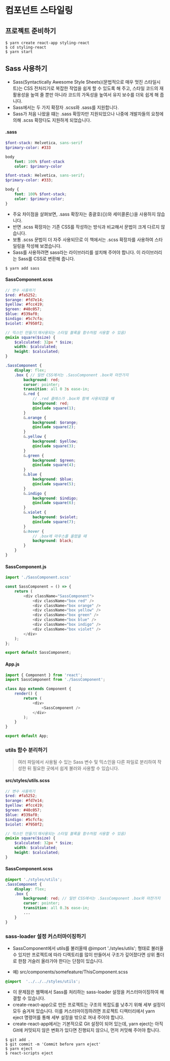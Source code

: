 # 컴포넌트 스타일링 

## 프로젝트 준비하기 

```
$ yarn create react-app styling-react
$ cd styling-react
$ yarn start 
```

## Sass 사용하기

- Sass(Syntactically Awesome Style Sheets)(문법적으로 매우 멋진 스타일시트)는 CSS 전처리기로 복잡한 작업을 쉽게 할 수 있도록 해 주고, 스타일 코드의 재활용성을 높여 줄 뿐만 아니라 코드의 가독성을 높여서 유지 보수를 더욱 쉽게 해 줍니다.
- Sass에서는  두 가지 확장자 .scss와  .sass를 지원합니다.
- Sass가 처음 나왔을 떄는 .sass 확장자만 지원되었으나 나중에 개발자들의 요청에 의해 .scss 확장다도 지원하게 되었습니다.

#### .sass 

```sass
$font-stack: Helvetica, sans-serif
$primary-color: #333

body 
	font: 100% $font-stack
	color: $primary-color
```

```scss
$font-stack: Helvetica, sans-serif;
$primary-color: #333;

body {
	font: 100% $font-stack;
	color: $primary-color;
}
```

- 주요 차이점을 살펴보면, .sass 확장자는 중괄호({})와 세미콜론(;)을 사용하지 않습니다. 
- 반면 .scss 확장자는 기존 CSS를 작성하는 방식과 비교해서 문법이 크게 다르지 않습니다. 
- 보통 .scss 문법이 더 자주 사용되므로 이 책에서는 .scss 확장자를 사용하여 스타일링을 작성해 보겠습니다.
- Sass를 사용하려면 sass라는 라이브러리를 설치해 주어야 합니다. 이 라이브러리는 Sass를 CSS로 변환해 줍니다.

```
$ yarn add sass
```

#### SassComponent.scss 

```scss
// 변수 사용하기
$red: #fa5252;
$orange: #fd7e14;
$yellow: #fcc419;
$green: #40c057;
$blue: #339af0;
$indigo: #5c7cfa;
$violet: #7950f2;

// 믹스인 만들기(재사용되는 스타일 블록을 함수처럼 사용할 수 있음)
@mixin square($size) {
	$calculated: 32px * $size;
	width: $calculated;
	height: $calculated;
}

.SassComponent {
	display: flex;
	.box { // 일반 CSS에서는 .SassComponent .box와 마찬가지
		background: red;
		cursor: pointer;
		transition: all 0 3s ease-in;
		&.red { 
			// .red 클래스가 .box와 함께 사용되었을 때
			background: red;
			@include square(1);
		}
		&.orange {
			background: $orange;
			@include square(2);
		}
		&.yellow {
			background: $yellow;
			@include square(3);
		}
		&.green {
			background: $green;
			@include square(4);
		}
		&.blue {
			background: $blue;
			@include square(5);
		}
		&.indigo {
			background: $indigo;
			@include square(6);
		}
		&.violet {
			background: $violet;
			@include square(7);
		}
		&:hover {
			// .box에 마우스를 올렸을 때
			background: black;
		}
	}
}
```

#### SassComponent.js

```javascript
import './SassComponent.scss'

const SassComponent = () => {
	return (
		<div className="SassComponent">
			<div className="box red" />
			<div className="box orange" />
			<div className="box yellow" />
			<div className="box green" />
			<div className="box blue" />
			<div className="box indigo" />
			<div className="box violet" />
		</div>
	);
};

export default SassComponent;
```

#### App.js

```javascript
import { Component } from 'react';
import SassComponent from './SassComponent';

class App extends Component {
	render() {
		return (
			<div>
				<SassComponent />
			</div>
		);
	}
}

export default App;
```

### utils 함수 분리하기

> 여러 파일에서 사용될 수 있는 Sass 변수 및 믹스인을 다른 파일로 분리하여 작성한 뒤 필요한 곳에서 쉽게 불러와 사용할 수 있습니다.

#### src/styles/utils.scss

```scss
// 변수 사용하기
$red: #fa5252;
$orange: #fd7e14;
$yellow: #fcc419;
$green: #40c057;
$blue: #339af0;
$indigo: #5cfcfa;
$violet: #7950f2;

// 믹스인 만들기(재사용되는 스타일 블록을 함수처럼 사용할 수 있음)
@mixin square($size) {
	$calculated: 32px * $size;
	width: $calculated;
	height: $calculated;
}
```

#### SassComponent.scss

```scss
@import './styles/utils';
.SassComponent {
	display: flex;
	.box { 
		background: red; // 일반 CSS에서는 .SassComponent .box와 마찬가지 
		cursor: pointer;
		transition: all 0.3s ease-in;
		...
	}
}
```

### sass-loader 설정 커스터마이징하기 

- SassComponent에서 utils를 불러올때 @import './styles/utils'; 형태로 불러올 수 있지만 프로젝트에 따라 디렉토리를 많이 만들어서 구조가 깊어졌다면 상위 폴더로 한참 거슬러 올라가야 한다는 단점이 있습니다.

- 예) src/components/somefeature/ThisComponent.scss

```css
@import  '../../../styles/utils';
```

- 이 문제점은 웹팩에서 Sass를 처리하는 sass-loader 설정을 커스터마이징하여 해결할 수 있습니다.
- create-react-app으로 만든 프로젝트는 구조의 복잡도를 낮추기 위해 세부 설정이 모두 숨겨져 있습니다. 이를 커스터마이징하려면 프로젝트 디렉터리에서 yarn eject 명령어를 통해 세부 설정을 밖으로 꺼내 주어야 합니다.
- create-react-app에서는 기본적으로 Git 설정이 되어 있는데, yarn eject는 아직 Git에 커밋되지 않은 변화가 있다면 진행되지 않으니, 먼저 커밋해 주어야 합니다.

```
$ git add .
$ git commit -m 'Commit before yarn eject'
$ yarn eject
$ react-scripts eject
```